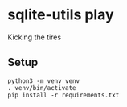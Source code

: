 # sqlite-utils play

Kicking the tires

## Setup

    python3 -m venv venv
    . venv/bin/activate
    pip install -r requirements.txt

